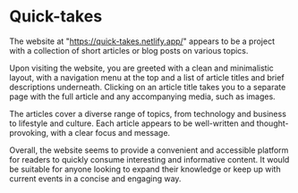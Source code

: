 # Quick-takes

The website at "https://quick-takes.netlify.app/" appears to be a project with a collection of short articles or blog posts on various topics.

Upon visiting the website, you are greeted with a clean and minimalistic layout, with a navigation menu at the top and a list of article titles and brief descriptions underneath. Clicking on an article title takes you to a separate page with the full article and any accompanying media, such as images.

The articles cover a diverse range of topics, from technology and business to lifestyle and culture. Each article appears to be well-written and thought-provoking, with a clear focus and message.

Overall, the website seems to provide a convenient and accessible platform for readers to quickly consume interesting and informative content. It would be suitable for anyone looking to expand their knowledge or keep up with current events in a concise and engaging way.
